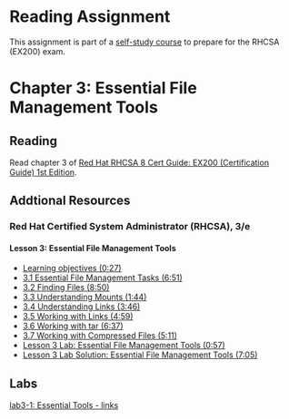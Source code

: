 # Reading Assignment
This assignment is part of a [self-study course](../README.md) to prepare for the RHCSA (EX200) exam.
# Chapter 3: Essential File Management Tools

## Reading
Read chapter 3 of [Red Hat RHCSA 8 Cert Guide: EX200 (Certification Guide) 1st Edition](https://www.amazon.com/Red-RHCSA-Cert-Guide-Certification-dp-0135938139/dp/0135938139).
## Addtional Resources

### Red Hat Certified System Administrator (RHCSA), 3/e

#### Lesson 3: Essential File Management Tools
- [Learning objectives (0:27)](https://learning.oreilly.com/videos/red-hat-certified/9780135656495/9780135656495-RCSA_01_03_00)
- [3.1 Essential File Management Tasks (6:51)](https://learning.oreilly.com/videos/red-hat-certified/9780135656495/9780135656495-RCSA_01_03_01)
- [3.2 Finding Files (8:50)](https://learning.oreilly.com/videos/red-hat-certified/9780135656495/9780135656495-RCSA_01_03_02)
- [3.3 Understanding Mounts (1:44)](https://learning.oreilly.com/videos/red-hat-certified/9780135656495/9780135656495-RCSA_01_03_03)
- [3.4 Understanding Links (3:46)](https://learning.oreilly.com/videos/red-hat-certified/9780135656495/9780135656495-RCSA_01_03_04)
- [3.5 Working with Links (4:59)](https://learning.oreilly.com/videos/red-hat-certified/9780135656495/9780135656495-RCSA_01_03_05)
- [3.6 Working with tar (6:37)](https://learning.oreilly.com/videos/red-hat-certified/9780135656495/9780135656495-RCSA_01_03_06)
- [3.7 Working with Compressed Files (5:11)](https://learning.oreilly.com/videos/red-hat-certified/9780135656495/9780135656495-RCSA_01_03_07)
- [Lesson 3 Lab: Essential File Management Tools (0:57)](https://learning.oreilly.com/videos/red-hat-certified/9780135656495/9780135656495-RCSA_01_03_08)
- [Lesson 3 Lab Solution: Essential File Management Tools (7:05)](https://learning.oreilly.com/videos/red-hat-certified/9780135656495/9780135656495-RCSA_01_03_09)

## Labs
[lab3-1: Essential Tools - links](lab3-1.md)</br>
